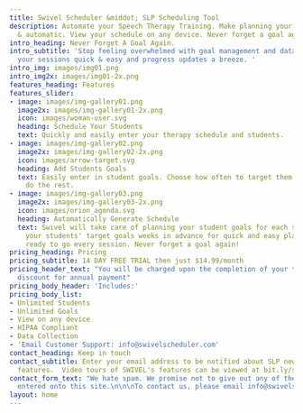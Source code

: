 ```yaml
---
title: Swivel Scheduler &middot; SLP Scheduling Tool
description: Automate your Speech Therapy Training. Make planning your sessions easy
  & automatic. View your schedule on any device. Never forget a goal again.
intro_heading: Never Forget A Goal Again.
intro_subtitle: 'Stop feeling overwhelmed with goal management and data. Make planning
  your sessions quick & easy and progress updates a breeze. '
intro_img: images/img01.png
intro_img2x: images/img01-2x.png
features_heading: Features
features_slider:
- image: images/img-gallery01.png
  image2x: images/img-gallery01-2x.png
  icon: images/woman-user.svg
  heading: Schedule Your Students
  text: Quickly and easily enter your therapy schedule and students.
- image: images/img-gallery02.png
  image2x: images/img-gallery02-2x.png
  icon: images/arrow-target.svg
  heading: Add Students Goals
  text: Easily enter in student goals. Choose how often to target them and let Swivel
    do the rest.
- image: images/img-gallery03.png
  image2x: images/img-gallery03-2x.png
  icon: images/orion_agenda.svg
  heading: Automatically Generate Schedule
  text: Swivel will take care of planning your student goals for each session. Know
    your students' target goals weeks in advance for quick and easy planning. Have
    ready to go every session. Never forget a goal again!
pricing_heading: Pricing
pricing_subtitle: 14 DAY FREE TRIAL then just $14.99/month
pricing_header_text: "You will be charged upon the completion of your trial.  \n15%
  discount for annual payment"
pricing_body_header: 'Includes:'
pricing_body_list:
- Unlimited Students
- Unlimited Goals
- View on any device
- HIPAA Compliant
- Data Collection
- 'Email Customer Support: info@swivelscheduler.com'
contact_heading: Keep in touch
contact_subtitle: Enter your email address to be notified about SLP news and new Swivel
  features.  Video tours of SWIVEL's features can be viewed at bit.ly/swivelvideos
contact_form_text: "We hate spam. We promise not to give out any of the information
  entered onto this site.\n\n\nTo contact us, please email info@swivelscheduler.com"
layout: home
---
```


